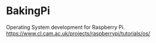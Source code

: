 # BakingPi

Operating System development for Raspberry Pi.
https://www.cl.cam.ac.uk/projects/raspberrypi/tutorials/os/